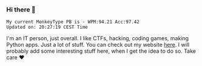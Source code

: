 ### Hi there 👋
<!-- PB START -->
```
My current MonkeyType PB is - WPM:94.21 Acc:97.42
Updated on: 20:27:19 CEST Time
```
<!-- PB END -->
I'm an IT person, just overall. I like CTFs, hacking, coding games, making Python apps. Just a lot of stuff.
You can check out my website [here](https://skill3472.github.io/).
I will probably add some interesting stuff here, when I get the idea to do so. Take care ❤️
